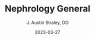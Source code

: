 ---
title: Nephrology General
author: J. Austin Straley, DO
layout: post
chapter: 5
section: 01
lesson: 00
date: 2023-03-27
---